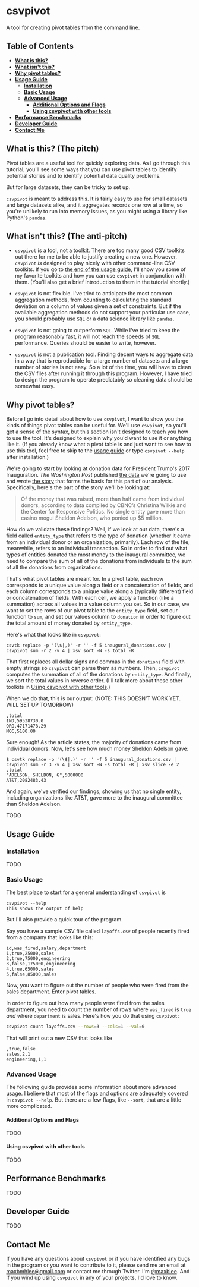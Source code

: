 # csvpivot
A tool for creating pivot tables from the command line.

## Table of Contents
* **[What is this?](#what-is-this-the-pitch)**
* **[What isn't this?](#what-isnt-this-the-anti-pitch)**
* **[Why pivot tables?](#why-pivot-tables)**
* **[Usage Guide](#usage-guide)**
    - **[Installation](#installation)**
    - **[Basic Usage](#basic-usage)**
    - **[Advanced Usage](#advanced-usage)**
        - **[Additional Options and Flags](#additional-options-and-flags)**
        - **[Using csvpivot with other tools](#using-csvpivot-with-other-tools)**
* **[Performance Benchmarks](#performance-benchmarks)**
* **[Developer Guide](#developer-guide)**
* **[Contact Me](#contact-me)**

## What is this? (The pitch)
Pivot tables are a useful tool for quickly exploring data. As I go through this tutorial, you'll see some ways that
you can use pivot tables to identify potential stories and to identify potential data quality problems.

But for large datasets, they can be tricky to set up.

`csvpivot` is meant to address this. It is fairly easy to use for small datasets and large datasets alike, and it
aggregates records one row at a time, so you're unlikely to run into memory issues, as you might using a library
like Python's `pandas`.

## What isn't this? (The anti-pitch)
* `csvpivot` is a tool, not a toolkit. There are too many good CSV toolkits out there for me to be able to justify
creating a new one. However, `csvpivot` *is* designed to play nicely with other command-line CSV toolkits. If you
go to [the end of the usage guide](#using-csvpivot-with-other-tools), I'll show you some of my favorite toolkits and how you can use `csvpivot` in
conjunction with them. (You'll also get a brief introduction to them in the tutorial shortly.)

* `csvpivot` is not flexible. I've tried to anticipate the most common aggregation methods, from counting to calculating
the standard deviation on a column of values given a set of constraints. But if the available aggregation methods do not
support your particular use case, you should probably use `SQL` or a data science library like `pandas`.

* `csvpivot` is not going to outperform `SQL`. While I've tried to keep the program reasonably fast, it will not reach
the speeds of `SQL` performance. Queries should be easier to write, however.

* `csvpivot` is not a publication tool. Finding decent ways to aggregate data in a way that is reproducible for a large
number of datasets and a large number of stories is not easy. So a lot of the time, you will have to clean the CSV
files after running it through this program. However, I have tried to design the program to operate predictably so
cleaning data should be somewhat easy.

## Why pivot tables?
Before I go into detail about how to use `csvpivot`, I want to show you the kinds of things pivot tables can be useful
for. We'll use `csvpivot`, so you'll get a sense of the syntax, but this section isn't designed to teach you how
to use the tool. It's designed to explain why you'd want to use it or anything like it. (If you already know what
a pivot table is and just want to see how to use this tool, feel free to skip to the [usage guide](#usage-guide) or
type `csvpivot --help` after installation.)

We're going to start by looking at donation data for President Trump's 2017 Inauguration. *The Washington Post*
published [the data](https://github.com/washingtonpost/data-inaugural-committee) we're going to use and wrote
[the story](https://www.washingtonpost.com/politics/2018/12/14/how-money-flowed-into-out-trumps-inaugural-committee/?utm_term=.54dbde88e0a7)
that forms the basis for this part of our analysis. Specifically, here's the part of the story we'll be looking at:

> Of the money that was raised, more than half came from individual donors, according to data compiled by CBNC’s 
Christina Wilkie and the Center for Responsive Politics. No single entity gave more than casino mogul Sheldon Adelson,
 who ponied up $5 million.
 
How do we validate these findings? Well, if we look at our data, there's a field called `entity_type` that refers to
the type of donation (whether it came from an individual donor or an organization, primarily). Each row of the file,
meanwhile, refers to an individual transaction. So in order to find out what types of entities donated the most
money to the inaugural committee, we need to compare the sum of all of the donations from individuals to the sum
of all the donations from organizations.

That's what pivot tables are meant for. In a pivot table, each row corresponds to a unique value along a field or
a concatenation of fields, and each column corresponds to a unique value along a (typically different) field or
concatenation of fields. With each cell, we apply a function (like a summation) across all values in a value column
you set. So in our case, we want to set the rows of our pivot table to the `entity_type` field, set our function
to `sum`, and set our values column to `donation` in order to figure out the total amount of money donated by `entity_type`.

Here's what that looks like in `csvpivot`:

```csv
csvtk replace -p '(\$|,)' -r '' -f 5 inaugural_donations.csv | csvpivot sum -r 2 -v 4 | xsv sort -N -s total -R
```
That first replaces all dollar signs and commas in the `donations` field with empty strings so `csvpivot` can parse
them as numbers. Then, `csvpivot` computes the summation of all of the donations by `entity_type`. And finally,
we sort the total values in reverse order. (I'll talk more about these other toolkits in 
[Using csvpivot with other tools](#using-csvpivot-with-other-tools).)

When we do that, this is our output: (NOTE: THIS DOESN'T WORK YET. WILL SET UP TOMORROW)

```csv
,total
IND,59538730.0
ORG,47171478.29
MOC,5100.00
```
Sure enough! As the article states, the majority of donations came from individual donors. Now, let's see how much
money Sheldon Adelson gave:

```csv
$ csvtk replace -p '(\$|,)' -r '' -f 5 inaugural_donations.csv | csvpivot sum -r 3 -v 4 | xsv sort -N -s total -R | xsv slice -e 2
,total
"ADELSON, SHELDON, G",5000000
AT&T,2082483.43
```
And again, we've verified our findings, showing us that no single entity, including organizations like AT&T, gave more
to the inaugural committee than Sheldon Adelson.

TODO

## Usage Guide
### Installation
TODO
### Basic Usage
The best place to start for a general understanding of `csvpivot` is

```
csvpivot --help
This shows the output of help
```
But I'll also provide a quick tour of the program. 

Say you have a sample CSV file called `layoffs.csv` of people recently fired from a company that looks like this:
```csv
id,was_fired,salary,department
1,true,25000,sales
2,true,75000,engineering
3,false,175000,engineering
4,true,65000,sales
5,false,85000,sales
```
Now, you want to figure out the number of people who were fired from the sales department. Enter pivot tables.

In order to figure out how many people were fired from the sales department, you need to count the number of rows
where `was_fired` is `true` *and* where `department` is sales. Here's how you do that using `csvpivot`:
```bash
csvpivot count layoffs.csv --rows=3 --cols=1 --val=0
```
That will print out a new CSV that looks like
```csv
,true,false
sales,2,1
engineering,1,1 
```

### Advanced Usage
The following guide provides some information about more advanced usage. I believe that most of the flags and options are adequately covered in `csvpivot --help`. But there are a few flags, like `--sort`, that are a little more complicated.
#### Additional Options and Flags
TODO
#### Using csvpivot with other tools
TODO

## Performance Benchmarks
TODO

## Developer Guide
TODO

## Contact Me
If you have any questions about `csvpivot` or if you have identified any bugs in the program or you want
to contribute to it, please send me an email at maxbmhlee@gmail.com or contact me through Twitter. 
I'm [@maxblee](https://twitter.com/maxblee). And if you wind up using `csvpivot` in any of your projects,
I'd love to know.
